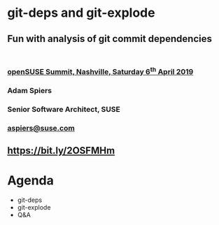 <!-- .slide: data-state="cover" id="cover-page" data-menu-title="Introduction" data-timing="40" -->
<div class="title">
    <h1>git-deps and git-explode</h1>
    <h2 style="margin-bottom: 50px;">Fun with analysis of git commit dependencies</h2>
    <h3>
        <a href="https://openstack.org/ptg">
            openSUSE Summit, Nashville, Saturday 6<sup>th</sup> April 2019
        </a>
    </h3>
</div>

<div class="row presenters">
    <div class="presenter presenter-1">
        <h3 class="name">Adam Spiers</h3>
        <h3 class="job-title">Senior Software Architect, SUSE</h3>
        <h3 class="email"><a href="mailto:aspiers@suse.com">aspiers@suse.com</a></h3>
    </div>
</div>

<div class="qr-embedded">
    <div class="qr-embedded-wrapper">
        <div class="qrcode" id="qrcode-talk-embedded" />
    </div>
    <h2><a href="https://aspiers.github.io/nashville-git-automagic-april-2019/" target="_blank"
           id="talk-embedded">https://bit.ly/2OSFMHm</a></h2>
</div>


<!-- .slide: data-state="normal" id="agenda" data-timing="20" -->
# Agenda

*   git-deps
*   git-explode
*   Q&A
